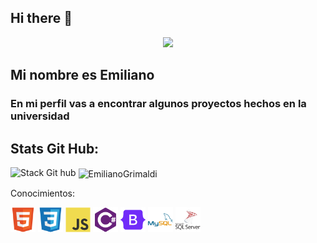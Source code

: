 ## Hi there 👋

<p align="center">
<img src="https://media.licdn.com/dms/image/v2/D5612AQGOmwfIE5mlWA/article-cover_image-shrink_720_1280/article-cover_image-shrink_720_1280/0/1674617947228?e=1731542400&v=beta&t=A3LvdlPArpoFaaecqhXM3HT3qRabIJWJSwNMEcv90jw" width="350px" />
</p>

## Mi nombre es Emiliano

### En mi perfil vas a encontrar algunos proyectos hechos en la universidad

## Stats Git Hub:
<img alt="Stack Git hub" src="https://github-readme-stats.vercel.app/api/top-langs/?username=EmilianoGrimaldi&theme=highcontrast&show_icons=true&hide_border=true&layout=compact"/> 
<img align="center" src="https://github-readme-stats.vercel.app/api?username=EmilianoGrimaldi&theme=highcontrast&show_icons=true&hide_border=true&count_private=true" alt="EmilianoGrimaldi" />

Conocimientos:
<p align="left">
  <img src="https://github.com/devicons/devicon/blob/master/icons/html5/html5-original.svg" width="40px" height="40px"/>
  <img src="https://github.com/devicons/devicon/blob/master/icons/css3/css3-original.svg" width="40px" height="40px"/>
  <img src="https://github.com/devicons/devicon/blob/master/icons/javascript/javascript-original.svg" width="40px" height="40px"/>
  <img src="https://github.com/devicons/devicon/blob/master/icons/csharp/csharp-plain.svg" width="40px" height="40px"/>
  <img src="https://raw.githubusercontent.com/devicons/devicon/7a4ca8aa871d6dca81691e018d31eed89cb70a76/icons/bootstrap/bootstrap-plain.svg" width="40px" height="40px"/> 
  <img src="https://raw.githubusercontent.com/devicons/devicon/ca28c779441053191ff11710fe24a9e6c23690d6/icons/mysql/mysql-original-wordmark.svg" width="40px" height="40px"/> 
  <img src="https://raw.githubusercontent.com/devicons/devicon/ca28c779441053191ff11710fe24a9e6c23690d6/icons/microsoftsqlserver/microsoftsqlserver-original-wordmark.svg" width="40px" height="40px"/> 
</p>
